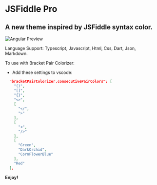 # JSFiddle Pro

## A new theme inspired by JSFiddle syntax color.

![Angular Preview](https://user-images.githubusercontent.com/22189661/40693166-e60180a4-63f0-11e8-8766-131f4c66ef5d.png)

Language Support: Typescript, Javascript, Html, Css, Dart, Json, Markdown.

To use with Bracket Pair Colorizer:

* Add these settings to vscode:

```json
  "bracketPairColorizer.consecutivePairColors": [
    "()",
    "[]",
    "{}",
    "<>",
    [
      "</",
      ">"
    ],
    [
      "<",
      "/>"
    ],
    [
      "Green",
      "DarkOrchid",
      "CornFlowerBlue"
    ],
    "Red"
  ],
```

**Enjoy!**
